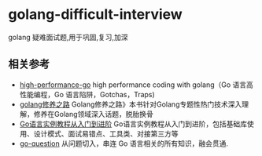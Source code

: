 # golang-difficult-interview

golang 疑难面试题,用于巩固,复习,加深

## 相关参考

- [high-performance-go](https://github.com/geektutu/high-performance-go) high performance coding with golang（Go 语言高性能编程，Go 语言陷阱，Gotchas，Traps)
- [golang修养之路](https://github.com/aceld/golang) Golang修养之路》本书针对Golang专题性热门技术深入理解，修养在Golang领域深入话题，脱胎换骨
- [Go语言实例教程从入门到进阶](https://github.com/pibigstar/go-demo)  Go语言实例教程从入门到进阶，包括基础库使用、设计模式、面试易错点、工具类、对接第三方等
- [go-question](https://github.com/qcrao/Go-Questions) 从问题切入，串连 Go 语言相关的所有知识，融会贯通.